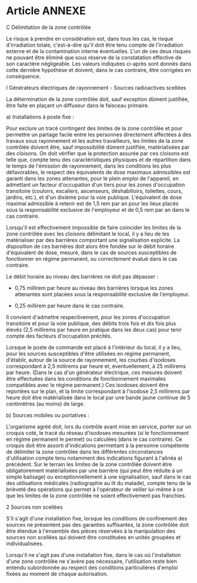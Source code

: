 # Article ANNEXE

C Délimitation de la zone contrôlée

Le risque à prendre en considération est, dans tous les cas, le risque d'irradiation totale, c'est-à-dire qu'il doit être tenu compte de l'irradiation externe et de la contamination interne éventuelles. L'un de ces deux risques ne pouvant être éliminé que sous réserve de la constatation effective de son caractère négligeable. Les valeurs indiquées ci-après sont donnés dans cette dernière hypothèse et doivent, dans le cas contraire, être corrigées en conséquence.

I Générateurs électriques de rayonnement -    Sources radioactives scellées

La détermination de la zone contrôlée doit, sauf exception dûment justifiée, être faite en plaçant un diffuseur dans le faisceau primaire.

a) Installations à poste fixe :

Pour exclure un tracé contingent des limites de la zone contrôlée et pour permettre un partage facile entre les personnes directement affectées à des travaux sous rayonnement et les autres travailleurs, les limites de la zone contrôlée doivent être, sauf impossibilité dûment justifiée, matérialisées par des cloisons. On doit vérifier que la protection assurée par ces cloisons est telle que, compte tenu des caractéristiques physiques et de répartition dans le temps de l'émission de rayonnement, dans les conditions les plus défavorables, le respect des équivalents de dose maximaux admissibles est garanti dans les zones attenantes, pour le plein emploi de l'appareil, en admettant un facteur d'occupation d'un tiers pour les zones d'occupation transitoire (couloirs, escaliers, ascenseurs, déshabilloirs, toilettes, cours, jardins, etc.), et d'un dixième pour la voie publique. L'équivalent de dose maximal admissible à retenir est de 1,5 rem par an pour les lieux placés sous la responsabilité exclusive de l'employeur et de 0,5 rem par an dans le cas contraire.

Lorsqu'il est effectivement impossible de faire coïncider les limites de la zone contrôlée avec les cloisons délimitant le local, il y a lieu de les matérialiser par des barrières comportant une signalisation explicite. La disposition de ces barrières doit alors être fondée sur le débit horaire d'équivalent de dose, mesuré, dans le cas de sources susceptibles de fonctionner en régime permanent, ou correctement évalué dans le cas contraire.

Le débit horaire au niveau des barrières ne doit pas dépasser :

- 0,75 millirem par heure au niveau des barrières lorsque les zones attenantes sont placées sous la responsabilité exclusive de l'employeur.

- 0,25 millirem par heure dans le cas contraire.

Il convient d'admettre respectivement, pour les zones d'occupation transitoire et pour la voie publique, des débits trois fois et dix fois plus élevés (2,5 millirems par heure en pratique dans les deux cas) pour tenir compte des facteurs d'occupation précités.

Lorsque le poste de commande est placé à l'intérieur du local, il y a lieu, pour les sources susceptibles d'être utilisées en régime permanent, d'établir, autour de la source de rayonnement, les courbes d'isodoses correspondant à 2,5 millirems par heure et, éventuellement, à 25 millirems par heure. (Dans le cas d'un générateur électrique, ces mesures doivent être effectuées dans les conditions de fonctionnement maximales compatibles avec le régime permanent.) Ces isodoses doivent être reportées sur le plan, et la limite correspondant à l'isodose 2,5 millirems par heure doit être matérialisée dans le local par une bande jaune continue de 5 centimètres (au moins) de large.

b) Sources mobiles ou portatives :

L'organisme agréé doit, lors du contrôle avant mise en service, porter sur un croquis coté, le tracé du réseau d'isodoses mesurées (si le fonctionnement en régime permanent le permet) ou calculées (dans le cas contraire). Ce croquis doit être assorti d'indications permettant à la personne compétente de délimiter la zone contrôlée dans les différentes circonstances d'utilisation compte tenu notamment des indications figurant à l'alinéa a) précédent. Sur le terrain les limites de la zone contrôlée doivent être obligatoirement matérialisées par une barrière (qui peut être réduite à un simple balisage) ou exceptionnellement à une signalisation, sauf dans le cas des utilisations médicales (radiographie au lit du malade), compte tenu de la brièveté des opérations qui permet à l'opérateur de veiller lui-même à ce que les limites de la zone contrôlée ne soient effectivement pas franchies.

2 Sources non scellées

S'il s'agit d'une installation fixe, lorsque les conditions de confinement des sources ne présentent pas des garanties suffisantes, la zone contrôlée doit être étendue à l'ensemble des pièces réservées à la manipulation des sources non scellées qui doivent être constituées en unités groupées et individualisées.

Lorsqu'il ne s'agit pas d'une installation fixe, dans le cas où l'installation d'une zone contrôlée ne s'avère pas nécessaire, l'utilisation reste bien entendu subordonnée au respect des conditions particulières d'emploi fixées au moment de chaque autorisation.
